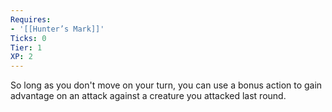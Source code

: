 ```yaml
---
Requires:
- '[[Hunter’s Mark]]'
Ticks: 0
Tier: 1
XP: 2
---
```


So long as you don't move on your turn, you can use a bonus action to gain advantage on an attack against a creature you attacked last round.